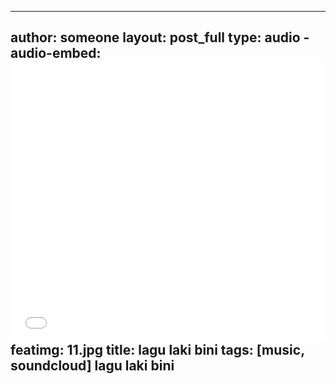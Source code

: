 ---
 author: someone
 layout: post_full
 type: audio
-audio-embed: <iframe width="100%" height="450" scrolling="no" frameborder="no" src="../BENGKALIS - LAKI BINI.ogg
"></iframe>
 featimg: 11.jpg
 title: lagu laki bini
 tags: [music, soundcloud]
lagu laki bini
 ---


